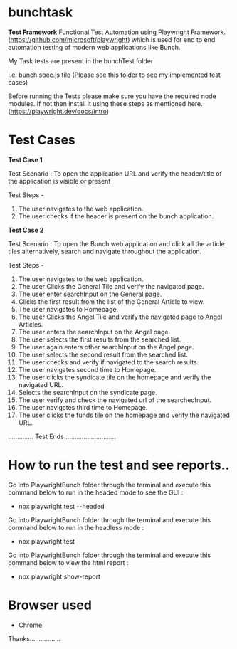 # bunchtask

**Test Framework**
Functional Test Automation using Playwright Framework.(https://github.com/microsoft/playwright) which is used for end to end automation testing of modern web applications like Bunch.

My Task tests are present in the bunchTest folder

i.e. bunch.spec.js file (Please see this folder to see my implemented test cases)

Before running the Tests please make sure you have the required node modules. If not then install it using these steps as mentioned here. (https://playwright.dev/docs/intro)

# Test Cases

**Test Case 1**

Test Scenario : To open the application URL and verify the header/title of the application is visible or present

Test Steps - 

1) The user navigates to the web application.
2) The user checks if the header is present on the bunch application.

**Test Case 2**

Test Scenario : To open the Bunch web application and click all the article tiles alternatively, search and navigate throughout the application.

Test Steps - 

1) The user navigates to the web application.
2) The user Clicks the General Tile and verify the navigated page.
3) The user enter searchInput on the General page.
4) Clicks the first result from the list of the General Article to view.
5) The user navigates to Homepage.
6) The user Clicks the Angel Tile and verify the navigated page to Angel Articles.
7) The user enters the searchInput on the Angel page.
8) The user selects the first results from the searched list.
9) The user again enters other searchInput on the Angel page.
10) The user selects the second result from the searched list.
11) The user checks and verify if navigated to the search results.
12) The user navigates second time to Homepage.
13) The user clicks the syndicate tile on the homepage and verify the navigated URL.
14) Selects the searchInput on the syndicate page.
15) The user verify and check the navigated url of the searchedInput.
16) The user navigates third time to Homepage.
17) The user clicks the funds tile on the homepage and verify the navigated URL.

 .............. Test Ends ............................


 # How to run the test and see reports..

 Go into PlaywrightBunch folder through the terminal and execute this command below to run in the headed mode to see the GUI : 
 
 - npx playwright test --headed

 Go into PlaywrightBunch folder through the terminal and execute this command below to run in the headless mode : 
 
 - npx playwright test

 Go into PlaywrightBunch folder through the terminal and execute this command below to view the html report :

 - npx playwright show-report

 # Browser used

 - Chrome


Thanks.................